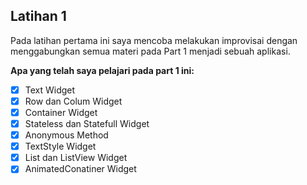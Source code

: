 ## Latihan 1

Pada latihan pertama ini saya mencoba melakukan improvisai dengan menggabungkan semua materi pada Part 1 menjadi sebuah aplikasi.


**Apa yang telah saya pelajari pada part 1 ini:**
- [X] Text Widget
- [X] Row dan Colum Widget
- [X] Container Widget
- [X] Stateless dan Statefull Widget
- [X] Anonymous Method
- [X] TextStyle Widget
- [X] List dan ListView Widget
- [X] AnimatedConatiner Widget

